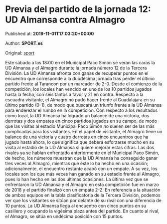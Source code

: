 
# Previa del partido de la jornada 12: UD Almansa contra Almagro

Published at: **2019-11-01T17:03:20+00:00**

Author: **SPORT.es**

Original: [sport](https://www.sport.es/es/noticias/tercera-division/previa-del-partido-de-la-jornada-12-ud-almansa-contra-almagro-7710628)

Este sábado a las 18:00 en el Municipal Paco Simón se verán las caras la UD Almansa y el Almagro durante la jornada número 12 de la Tercera División.
La UD Almansa afronta con ganas de recuperar puntos en el encuentro que corresponde a la duodécima jornada tras perder el último partido frente al Tarancon por un marcador de 2-0. Desde el comienzo de la competición, los locales han vencido en uno de los 10 partidos jugados hasta la fecha, con seis tantos a favor y 21 en contra.
Respecto a la escuadra visitante, el Almagro no pudo hacer frente al Guadalajara en su último partido (0-1), de modo que buscará un triunfo frente a la UD Almansa para enderezar el rumbo en la competición.
Con respecto a los resultados como local, la UD Almansa ha logrado un balance de una victoria, dos derrotas y dos empates en cinco partidos jugados en su campo, de modo que las visitas al estadio Municipal Paco Simón no suelen ser de las más complicadas para los visitantes. En el papel de visitante, el Almagro tiene un balance de una victoria y cuatro derrotas en cinco encuentros que ha jugado hasta ahora, lo que significa que deberá esforzarse mucho en su visita al estadio de la UD Almansa si quiere mejorar estas cifras.
Las dos rivales ya se habían enfrentado anteriormente en el Municipal Paco Simón, de hecho, los números muestran que la UD Almansa ha conseguido ganar tres veces al Almagro, mientras que éste lo ha hecho en una ocasión; adicionalmente, el encuentro restante acabó con un empate. A su vez, los locales son los que más veces han ganado en su estadio frente al Almagro, pues lo han hecho en las dos últimas ocasiones. La última vez que se enfrentaron la UD Almansa y el Almagro en esta competición fue en marzo de 2018 y el partido finalizó con un empate 2-2.
En referencia a la situación de ambos equipos en la tabla clasificatoria de la Tercera División, podemos ver que los visitantes se sitúan por delante de su rival con una diferencia de 10 puntos. La UD Almansa llega al encuentro con cinco puntos en su casillero y ocupando la vigésima plaza antes del partido. En cuanto al rival, el Almagro, se sitúa en undécima posición con 15 puntos.
